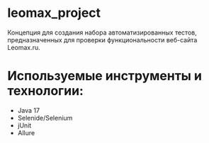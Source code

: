 # leomax_project
Концепция для создания набора автоматизированных тестов, предназначенных для проверки функциональности веб-сайта Leomax.ru.
# Используемые инструменты и технологии:
* Java 17
* Selenide/Selenium
* jUnit
* Allure
  
